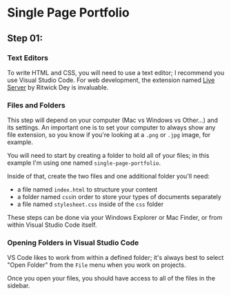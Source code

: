 # Single Page Portfolio

## Step 01:

### Text Editors

To write HTML and CSS, you will need to use a text editor; I recommend you
use Visual Studio Code. For web development, the extension named [Live
Server](https://marketplace.visualstudio.com/items?itemName=ritwickdey.LiveServer)
by Ritwick Dey is invaluable.


### Files and Folders

This step will depend on your computer (Mac vs Windows vs Other...) and
its settings. An important one is to set your computer to always show any
file extension, so you know if you're looking at a `.png` or `.jpg` image,
for example.

You will need to start by creating a folder to hold all of your files; in
this example I'm using one named `single-page-portfolio`.

Inside of that, create the two files and one additional folder you'll
need:

- a file named `index.html` to structure your content 
- a folder named `css`in order to store your types of documents separately
- a file named `stylesheet.css` inside of the `css` folder 

These steps can be done via your Windows Explorer or Mac Finder, or from
within Visual Studio Code itself.


### Opening Folders in Visual Studio Code

VS Code likes to work from within a defined folder; it's always best to
select "Open Folder" from the `File` menu when you work on projects.

Once you open your files, you should have access to all of the files in
the sidebar.

